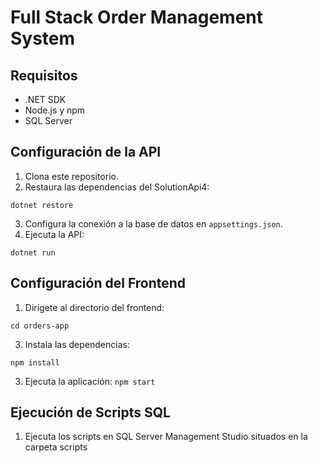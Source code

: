# Full Stack Order Management System

## Requisitos
- .NET SDK
- Node.js y npm
- SQL Server

## Configuración de la API
1. Clona este repositorio.
2. Restaura las dependencias del SolutionApi4:

`dotnet restore`

3. Configura la conexión a la base de datos en `appsettings.json`.
4. Ejecuta la API:
   
`dotnet run`


## Configuración del Frontend
1. Dirígete al directorio del frontend:
   
`cd orders-app`

3. Instala las dependencias:

`npm install`

3. Ejecuta la aplicación:
`npm start`

## Ejecución de Scripts SQL
1. Ejecuta los scripts en SQL Server Management Studio situados en la carpeta scripts
